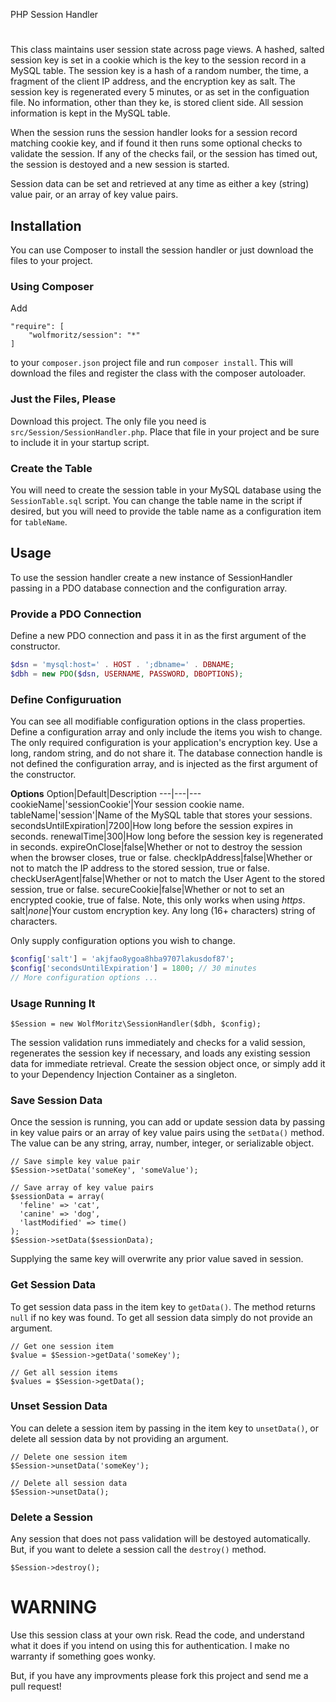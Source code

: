 PHP Session Handler
#

This class maintains user session state across page views. A hashed, salted session key is set in a cookie which is the key to the session record in a MySQL table. The session key is a hash of a random number, the time, a fragment of the client IP address, and the encryption key as salt. The session key is regenerated every 5 minutes, or as set in the configuation file. No information, other than they ke, is stored client side. All session information is kept in the MySQL table. 

When the session runs the session handler looks for a session record matching cookie key, and if found it then runs some optional checks to validate the session. If any of the checks fail, or the session has timed out, the session is destoyed and a new session is started.

Session data can be set and retrieved at any time as either a key (string) value pair, or an array of key value pairs.

## Installation
You can use Composer to install the session handler or just download the files to your project.

### Using Composer
Add

```
"require": [
	"wolfmoritz/session": "*"
]
```

to your `composer.json` project file and run `composer install`. This will download the files and register the class with the composer autoloader.

### Just the Files, Please
Download this project. The only file you need is `src/Session/SessionHandler.php`. Place that file in your project and be sure to include it in your startup script.

### Create the Table
You will need to create the session table in your MySQL database using the `SessionTable.sql` script. You can change the table name in the script if desired, but you will need to provide the table name as a configuration item for `tableName`.

## Usage
To use the session handler create a new instance of SessionHandler passing in a PDO database connection and the configuration array. 

### Provide a PDO Connection
Define a new PDO connection and pass it in as the first argument of the constructor.

```php
$dsn = 'mysql:host=' . HOST . ';dbname=' . DBNAME;
$dbh = new PDO($dsn, USERNAME, PASSWORD, DBOPTIONS);
```

### Define Configuruation
You can see all modifiable configuration options in the class properties. Define a configuration array and only include the items you wish to change. The only required configuration is your application's encryption key. Use a long, random string, and do not share it. The database connection handle is not defined the configuration array, and is injected as the first argument of the constructor.

**Options**
Option|Default|Description
---|---|---
cookieName|'sessionCookie'|Your session cookie name.
tableName|'session'|Name of the MySQL table that stores your sessions.
secondsUntilExpiration|7200|How long before the session expires in seconds.
renewalTime|300|How long before the session key is regenerated in seconds.
expireOnClose|false|Whether or not to destroy the session when the browser closes, true or false.
checkIpAddress|false|Whether or not to match the IP address to the stored session, true or false.
checkUserAgent|false|Whether or not to match the User Agent to the stored session, true or false.
secureCookie|false|Whether or not to set an encrypted cookie, true of false. Note, this only works when using *https*.
salt|*none*|Your custom encryption key. Any long (16+ characters) string of characters.

Only supply configuration options you wish to change.

```php
$config['salt'] = 'akjfao8ygoa8hba9707lakusdof87';
$config['secondsUntilExpiration'] = 1800; // 30 minutes
// More configuration options ...
```

### Usage Running It


```
$Session = new WolfMoritz\SessionHandler($dbh, $config);
```

The session validation runs immediately and checks for a valid session, regenerates the session key if necessary, and loads any existing session data for immediate retrieval. Create the session object once, or simply add it to your Dependency Injection Container as a singleton.

### Save Session Data
Once the session is running, you can add or update session data by passing in key value pairs or an array of key value pairs using the `setData()` method. The value can be any string, array, number, integer, or serializable object.

```
// Save simple key value pair
$Session->setData('someKey', 'someValue');

// Save array of key value pairs
$sessionData = array(
  'feline' => 'cat',
  'canine' => 'dog',
  'lastModified' => time()
);
$Session->setData($sessionData);
```

Supplying the same key will overwrite any prior value saved in session.

### Get Session Data
To get session data pass in the item key to `getData()`. The method returns `null` if no key was found. To get all session data simply do not provide an argument.

```
// Get one session item
$value = $Session->getData('someKey');

// Get all session items
$values = $Session->getData();
```

### Unset Session Data
You can delete a session item by passing in the item key to `unsetData()`, or delete all session data by not providing an argument.

```
// Delete one session item
$Session->unsetData('someKey');

// Delete all session data
$Session->unsetData();
```

### Delete a Session
Any session that does not pass validation will be destoyed automatically. But, if you want to delete a session call the `destroy()` method.

```
$Session->destroy();
```

# WARNING
Use this session class at your own risk. Read the code, and understand what it does if you intend on using this for authentication. I make no warranty if something goes wonky. 

But, if you have any improvments please fork this project and send me a pull request!
